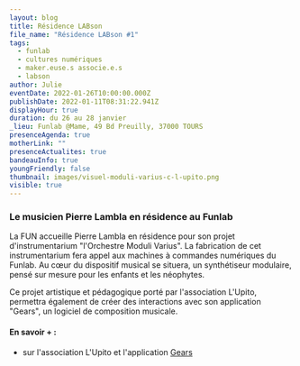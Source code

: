 ```yaml
---
layout: blog
title: Résidence LABson
file_name: "Résidence LABson #1"
tags:
  - funlab
  - cultures numériques
  - maker.euse.s associe.e.s
  - labson
author: Julie
eventDate: 2022-01-26T10:00:00.000Z
publishDate: 2022-01-11T08:31:22.941Z
displayHour: true
duration: du 26 au 28 janvier
_lieu: Funlab @Mame, 49 Bd Preuilly, 37000 TOURS
presenceAgenda: true
motherLink: ""
presenceActualites: true
bandeauInfo: true
youngFriendly: false
thumbnail: images/visuel-moduli-varius-c-l-upito.png
visible: true
---
```

### Le musicien Pierre Lambla en résidence au Funlab

La FUN accueille Pierre Lambla en résidence pour son projet d'instrumentarium "l'Orchestre Moduli Varius". La fabrication de cet instrumentarium fera appel aux machines à commandes numériques du Funlab. Au cœur du dispositif musical se situera, un synthétiseur modulaire, pensé sur mesure pour les enfants et les néophytes.

Ce projet artistique et pédagogique porté par l'association L'Upito, permettra également de créer des interactions avec son application "Gears", un logiciel de composition musicale.

#### En savoir + :


* sur l'association L'Upito et l'application [Gears](https://lupito.net/gears)